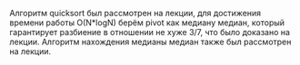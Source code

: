 Алгоритм quicksort был рассмотрен на лекции, для достижения времени работы O(N*logN) берём pivot как медиану медиан, который гарантирует разбиение в отношении не хуже 3/7, что было доказано на лекции. Алгоритм нахождения медианы медиан также был рассмотрен на лекции.
